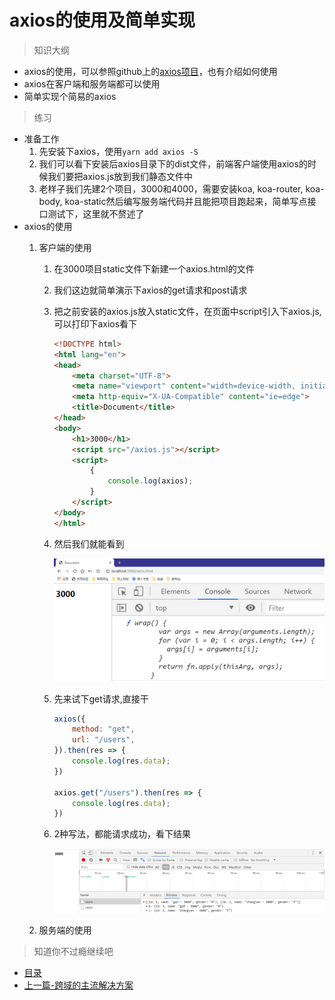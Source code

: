 # axios的使用及简单实现

> 知识大纲
* axios的使用，可以参照github上的[axios项目](https://github.com/axios/axios)，也有介绍如何使用
* axios在客户端和服务端都可以使用
* 简单实现个简易的axios

> 练习
* 准备工作
    1. 先安装下axios，使用`yarn add axios -S`
    2. 我们可以看下安装后axios目录下的dist文件，前端客户端使用axios的时候我们要把axios.js放到我们静态文件中
    3. 老样子我们先建2个项目，3000和4000，需要安装koa, koa-router, koa-body, koa-static然后编写服务端代码并且能把项目跑起来，简单写点接口测试下，这里就不赘述了
* axios的使用
    1. 客户端的使用
        1. 在3000项目static文件下新建一个axios.html的文件
        2. 我们这边就简单演示下axios的get请求和post请求
        3. 把之前安装的axios.js放入static文件，在页面中script引入下axios.js,可以打印下axios看下
            ```html
            <!DOCTYPE html>
            <html lang="en">
            <head>
                <meta charset="UTF-8">
                <meta name="viewport" content="width=device-width, initial-scale=1.0">
                <meta http-equiv="X-UA-Compatible" content="ie=edge">
                <title>Document</title>
            </head>
            <body>
                <h1>3000</h1>
                <script src="/axios.js"></script>
                <script>
                    {
                        console.log(axios);
                    }
                </script>
            </body>
            </html>            
            ```
        4. 然后我们就能看到

            ![](./images/打印客户端axios.jpg)

        5. 先来试下get请求,直接干
            ```js
            axios({
                method: "get",
                url: "/users",
            }).then(res => {
                console.log(res.data);
            })

            axios.get("/users").then(res => {
                console.log(res.data);
            })            
            ```
        6. 2种写法，都能请求成功，看下结果    
            
            ![](./images/客户端get请求.jpg)

    2. 服务端的使用    

> 知道你不过瘾继续吧
* [目录](../../README.md)
* [上一篇-跨域的主流解决方案](../day-22/跨域的主流解决方案.md) 